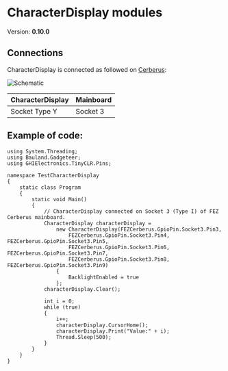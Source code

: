 # CharacterDisplay modules
Version: __0.10.0__

## Connections ##
CharacterDisplay is connected as followed on [Cerberus](http://docs.ghielectronics.com/hardware/legacy_products/gadgeteer/fez_cerberus.html):

![Schematic](Gadgeteer-CharacterDisplay-Cerberus.jpg)

CharacterDisplay | Mainboard
---------------- | ----------
Socket Type Y    | Socket 3

## Example of code:
```CSharp
using System.Threading;
using Bauland.Gadgeteer;
using GHIElectronics.TinyCLR.Pins;

namespace TestCharacterDisplay
{
    static class Program
    {
        static void Main()
        {
            // CharacterDisplay connected on Socket 3 (Type I) of FEZ Cerberus mainboard.
            CharacterDisplay characterDisplay =
                new CharacterDisplay(FEZCerberus.GpioPin.Socket3.Pin3,
                    FEZCerberus.GpioPin.Socket3.Pin4, FEZCerberus.GpioPin.Socket3.Pin5,
                    FEZCerberus.GpioPin.Socket3.Pin6, FEZCerberus.GpioPin.Socket3.Pin7,
                    FEZCerberus.GpioPin.Socket3.Pin8, FEZCerberus.GpioPin.Socket3.Pin9)
                {
                    BacklightEnabled = true
                };
            characterDisplay.Clear();

            int i = 0;
            while (true)
            {
                i++;
                characterDisplay.CursorHome();
                characterDisplay.Print("Value:" + i);
                Thread.Sleep(500);
            }
        }
    }
}
```
